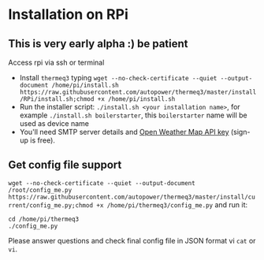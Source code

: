 # Installation on RPi
## This is very early alpha :) be patient

Access rpi via ssh or terminal
* Install `thermeq3` typing `wget --no-check-certificate --quiet --output-document /home/pi/install.sh https://raw.githubusercontent.com/autopower/thermeq3/master/install/RPi/install.sh;chmod +x /home/pi/install.sh`  
* Run the installer script: `./install.sh <your installation name>`, for example `./install.sh boilerstarter`, this `boilerstarter` name will be used as device name 
* You'll need SMTP server details and [Open Weather Map API key](http://openweathermap.org/appid) (sign-up is free).

## Get config file support
`wget --no-check-certificate --quiet --output-document /root/config_me.py https://raw.githubusercontent.com/autopower/thermeq3/master/install/current/config_me.py;chmod +x /home/pi/thermeq3/config_me.py`
and run it:
```
cd /home/pi/thermeq3
./config_me.py
```
Please answer questions and check final config file in JSON format vi `cat` or `vi`.
